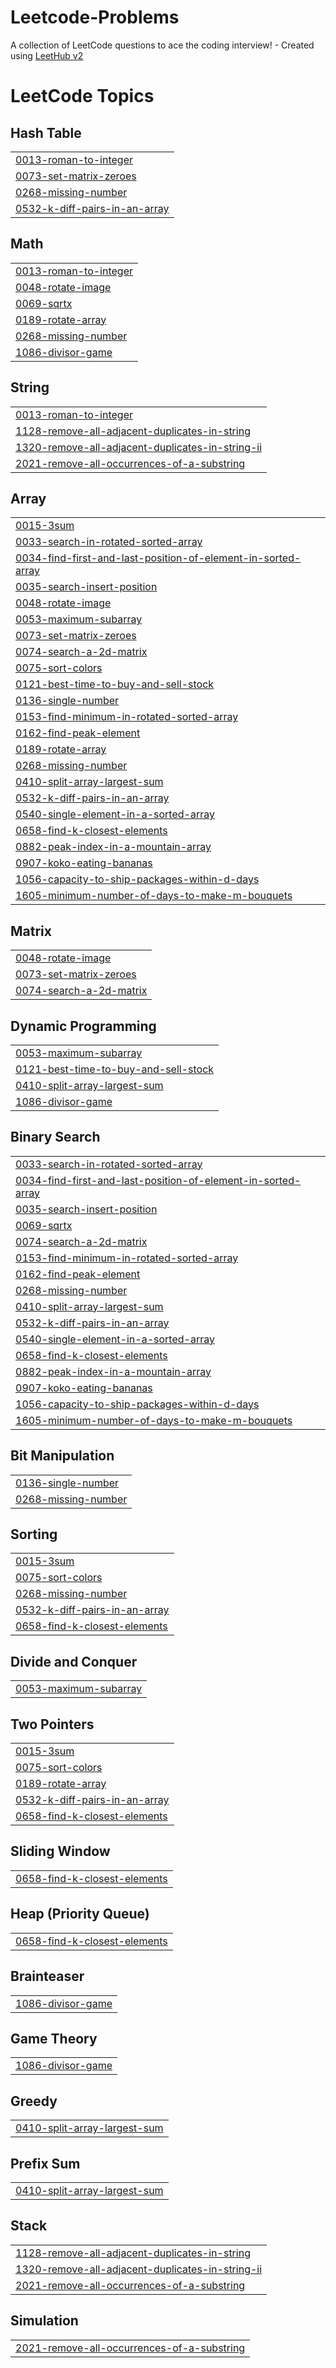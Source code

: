 # Leetcode-Problems
A collection of LeetCode questions to ace the coding interview! - Created using [LeetHub v2](https://github.com/arunbhardwaj/LeetHub-2.0)

<!---LeetCode Topics Start-->
# LeetCode Topics
## Hash Table
|  |
| ------- |
| [0013-roman-to-integer](https://github.com/prince04kumar/Leetcode-Problems/tree/master/0013-roman-to-integer) |
| [0073-set-matrix-zeroes](https://github.com/prince04kumar/Leetcode-Problems/tree/master/0073-set-matrix-zeroes) |
| [0268-missing-number](https://github.com/prince04kumar/Leetcode-Problems/tree/master/0268-missing-number) |
| [0532-k-diff-pairs-in-an-array](https://github.com/prince04kumar/Leetcode-Problems/tree/master/0532-k-diff-pairs-in-an-array) |
## Math
|  |
| ------- |
| [0013-roman-to-integer](https://github.com/prince04kumar/Leetcode-Problems/tree/master/0013-roman-to-integer) |
| [0048-rotate-image](https://github.com/prince04kumar/Leetcode-Problems/tree/master/0048-rotate-image) |
| [0069-sqrtx](https://github.com/prince04kumar/Leetcode-Problems/tree/master/0069-sqrtx) |
| [0189-rotate-array](https://github.com/prince04kumar/Leetcode-Problems/tree/master/0189-rotate-array) |
| [0268-missing-number](https://github.com/prince04kumar/Leetcode-Problems/tree/master/0268-missing-number) |
| [1086-divisor-game](https://github.com/prince04kumar/Leetcode-Problems/tree/master/1086-divisor-game) |
## String
|  |
| ------- |
| [0013-roman-to-integer](https://github.com/prince04kumar/Leetcode-Problems/tree/master/0013-roman-to-integer) |
| [1128-remove-all-adjacent-duplicates-in-string](https://github.com/prince04kumar/Leetcode-Problems/tree/master/1128-remove-all-adjacent-duplicates-in-string) |
| [1320-remove-all-adjacent-duplicates-in-string-ii](https://github.com/prince04kumar/Leetcode-Problems/tree/master/1320-remove-all-adjacent-duplicates-in-string-ii) |
| [2021-remove-all-occurrences-of-a-substring](https://github.com/prince04kumar/Leetcode-Problems/tree/master/2021-remove-all-occurrences-of-a-substring) |
## Array
|  |
| ------- |
| [0015-3sum](https://github.com/prince04kumar/Leetcode-Problems/tree/master/0015-3sum) |
| [0033-search-in-rotated-sorted-array](https://github.com/prince04kumar/Leetcode-Problems/tree/master/0033-search-in-rotated-sorted-array) |
| [0034-find-first-and-last-position-of-element-in-sorted-array](https://github.com/prince04kumar/Leetcode-Problems/tree/master/0034-find-first-and-last-position-of-element-in-sorted-array) |
| [0035-search-insert-position](https://github.com/prince04kumar/Leetcode-Problems/tree/master/0035-search-insert-position) |
| [0048-rotate-image](https://github.com/prince04kumar/Leetcode-Problems/tree/master/0048-rotate-image) |
| [0053-maximum-subarray](https://github.com/prince04kumar/Leetcode-Problems/tree/master/0053-maximum-subarray) |
| [0073-set-matrix-zeroes](https://github.com/prince04kumar/Leetcode-Problems/tree/master/0073-set-matrix-zeroes) |
| [0074-search-a-2d-matrix](https://github.com/prince04kumar/Leetcode-Problems/tree/master/0074-search-a-2d-matrix) |
| [0075-sort-colors](https://github.com/prince04kumar/Leetcode-Problems/tree/master/0075-sort-colors) |
| [0121-best-time-to-buy-and-sell-stock](https://github.com/prince04kumar/Leetcode-Problems/tree/master/0121-best-time-to-buy-and-sell-stock) |
| [0136-single-number](https://github.com/prince04kumar/Leetcode-Problems/tree/master/0136-single-number) |
| [0153-find-minimum-in-rotated-sorted-array](https://github.com/prince04kumar/Leetcode-Problems/tree/master/0153-find-minimum-in-rotated-sorted-array) |
| [0162-find-peak-element](https://github.com/prince04kumar/Leetcode-Problems/tree/master/0162-find-peak-element) |
| [0189-rotate-array](https://github.com/prince04kumar/Leetcode-Problems/tree/master/0189-rotate-array) |
| [0268-missing-number](https://github.com/prince04kumar/Leetcode-Problems/tree/master/0268-missing-number) |
| [0410-split-array-largest-sum](https://github.com/prince04kumar/Leetcode-Problems/tree/master/0410-split-array-largest-sum) |
| [0532-k-diff-pairs-in-an-array](https://github.com/prince04kumar/Leetcode-Problems/tree/master/0532-k-diff-pairs-in-an-array) |
| [0540-single-element-in-a-sorted-array](https://github.com/prince04kumar/Leetcode-Problems/tree/master/0540-single-element-in-a-sorted-array) |
| [0658-find-k-closest-elements](https://github.com/prince04kumar/Leetcode-Problems/tree/master/0658-find-k-closest-elements) |
| [0882-peak-index-in-a-mountain-array](https://github.com/prince04kumar/Leetcode-Problems/tree/master/0882-peak-index-in-a-mountain-array) |
| [0907-koko-eating-bananas](https://github.com/prince04kumar/Leetcode-Problems/tree/master/0907-koko-eating-bananas) |
| [1056-capacity-to-ship-packages-within-d-days](https://github.com/prince04kumar/Leetcode-Problems/tree/master/1056-capacity-to-ship-packages-within-d-days) |
| [1605-minimum-number-of-days-to-make-m-bouquets](https://github.com/prince04kumar/Leetcode-Problems/tree/master/1605-minimum-number-of-days-to-make-m-bouquets) |
## Matrix
|  |
| ------- |
| [0048-rotate-image](https://github.com/prince04kumar/Leetcode-Problems/tree/master/0048-rotate-image) |
| [0073-set-matrix-zeroes](https://github.com/prince04kumar/Leetcode-Problems/tree/master/0073-set-matrix-zeroes) |
| [0074-search-a-2d-matrix](https://github.com/prince04kumar/Leetcode-Problems/tree/master/0074-search-a-2d-matrix) |
## Dynamic Programming
|  |
| ------- |
| [0053-maximum-subarray](https://github.com/prince04kumar/Leetcode-Problems/tree/master/0053-maximum-subarray) |
| [0121-best-time-to-buy-and-sell-stock](https://github.com/prince04kumar/Leetcode-Problems/tree/master/0121-best-time-to-buy-and-sell-stock) |
| [0410-split-array-largest-sum](https://github.com/prince04kumar/Leetcode-Problems/tree/master/0410-split-array-largest-sum) |
| [1086-divisor-game](https://github.com/prince04kumar/Leetcode-Problems/tree/master/1086-divisor-game) |
## Binary Search
|  |
| ------- |
| [0033-search-in-rotated-sorted-array](https://github.com/prince04kumar/Leetcode-Problems/tree/master/0033-search-in-rotated-sorted-array) |
| [0034-find-first-and-last-position-of-element-in-sorted-array](https://github.com/prince04kumar/Leetcode-Problems/tree/master/0034-find-first-and-last-position-of-element-in-sorted-array) |
| [0035-search-insert-position](https://github.com/prince04kumar/Leetcode-Problems/tree/master/0035-search-insert-position) |
| [0069-sqrtx](https://github.com/prince04kumar/Leetcode-Problems/tree/master/0069-sqrtx) |
| [0074-search-a-2d-matrix](https://github.com/prince04kumar/Leetcode-Problems/tree/master/0074-search-a-2d-matrix) |
| [0153-find-minimum-in-rotated-sorted-array](https://github.com/prince04kumar/Leetcode-Problems/tree/master/0153-find-minimum-in-rotated-sorted-array) |
| [0162-find-peak-element](https://github.com/prince04kumar/Leetcode-Problems/tree/master/0162-find-peak-element) |
| [0268-missing-number](https://github.com/prince04kumar/Leetcode-Problems/tree/master/0268-missing-number) |
| [0410-split-array-largest-sum](https://github.com/prince04kumar/Leetcode-Problems/tree/master/0410-split-array-largest-sum) |
| [0532-k-diff-pairs-in-an-array](https://github.com/prince04kumar/Leetcode-Problems/tree/master/0532-k-diff-pairs-in-an-array) |
| [0540-single-element-in-a-sorted-array](https://github.com/prince04kumar/Leetcode-Problems/tree/master/0540-single-element-in-a-sorted-array) |
| [0658-find-k-closest-elements](https://github.com/prince04kumar/Leetcode-Problems/tree/master/0658-find-k-closest-elements) |
| [0882-peak-index-in-a-mountain-array](https://github.com/prince04kumar/Leetcode-Problems/tree/master/0882-peak-index-in-a-mountain-array) |
| [0907-koko-eating-bananas](https://github.com/prince04kumar/Leetcode-Problems/tree/master/0907-koko-eating-bananas) |
| [1056-capacity-to-ship-packages-within-d-days](https://github.com/prince04kumar/Leetcode-Problems/tree/master/1056-capacity-to-ship-packages-within-d-days) |
| [1605-minimum-number-of-days-to-make-m-bouquets](https://github.com/prince04kumar/Leetcode-Problems/tree/master/1605-minimum-number-of-days-to-make-m-bouquets) |
## Bit Manipulation
|  |
| ------- |
| [0136-single-number](https://github.com/prince04kumar/Leetcode-Problems/tree/master/0136-single-number) |
| [0268-missing-number](https://github.com/prince04kumar/Leetcode-Problems/tree/master/0268-missing-number) |
## Sorting
|  |
| ------- |
| [0015-3sum](https://github.com/prince04kumar/Leetcode-Problems/tree/master/0015-3sum) |
| [0075-sort-colors](https://github.com/prince04kumar/Leetcode-Problems/tree/master/0075-sort-colors) |
| [0268-missing-number](https://github.com/prince04kumar/Leetcode-Problems/tree/master/0268-missing-number) |
| [0532-k-diff-pairs-in-an-array](https://github.com/prince04kumar/Leetcode-Problems/tree/master/0532-k-diff-pairs-in-an-array) |
| [0658-find-k-closest-elements](https://github.com/prince04kumar/Leetcode-Problems/tree/master/0658-find-k-closest-elements) |
## Divide and Conquer
|  |
| ------- |
| [0053-maximum-subarray](https://github.com/prince04kumar/Leetcode-Problems/tree/master/0053-maximum-subarray) |
## Two Pointers
|  |
| ------- |
| [0015-3sum](https://github.com/prince04kumar/Leetcode-Problems/tree/master/0015-3sum) |
| [0075-sort-colors](https://github.com/prince04kumar/Leetcode-Problems/tree/master/0075-sort-colors) |
| [0189-rotate-array](https://github.com/prince04kumar/Leetcode-Problems/tree/master/0189-rotate-array) |
| [0532-k-diff-pairs-in-an-array](https://github.com/prince04kumar/Leetcode-Problems/tree/master/0532-k-diff-pairs-in-an-array) |
| [0658-find-k-closest-elements](https://github.com/prince04kumar/Leetcode-Problems/tree/master/0658-find-k-closest-elements) |
## Sliding Window
|  |
| ------- |
| [0658-find-k-closest-elements](https://github.com/prince04kumar/Leetcode-Problems/tree/master/0658-find-k-closest-elements) |
## Heap (Priority Queue)
|  |
| ------- |
| [0658-find-k-closest-elements](https://github.com/prince04kumar/Leetcode-Problems/tree/master/0658-find-k-closest-elements) |
## Brainteaser
|  |
| ------- |
| [1086-divisor-game](https://github.com/prince04kumar/Leetcode-Problems/tree/master/1086-divisor-game) |
## Game Theory
|  |
| ------- |
| [1086-divisor-game](https://github.com/prince04kumar/Leetcode-Problems/tree/master/1086-divisor-game) |
## Greedy
|  |
| ------- |
| [0410-split-array-largest-sum](https://github.com/prince04kumar/Leetcode-Problems/tree/master/0410-split-array-largest-sum) |
## Prefix Sum
|  |
| ------- |
| [0410-split-array-largest-sum](https://github.com/prince04kumar/Leetcode-Problems/tree/master/0410-split-array-largest-sum) |
## Stack
|  |
| ------- |
| [1128-remove-all-adjacent-duplicates-in-string](https://github.com/prince04kumar/Leetcode-Problems/tree/master/1128-remove-all-adjacent-duplicates-in-string) |
| [1320-remove-all-adjacent-duplicates-in-string-ii](https://github.com/prince04kumar/Leetcode-Problems/tree/master/1320-remove-all-adjacent-duplicates-in-string-ii) |
| [2021-remove-all-occurrences-of-a-substring](https://github.com/prince04kumar/Leetcode-Problems/tree/master/2021-remove-all-occurrences-of-a-substring) |
## Simulation
|  |
| ------- |
| [2021-remove-all-occurrences-of-a-substring](https://github.com/prince04kumar/Leetcode-Problems/tree/master/2021-remove-all-occurrences-of-a-substring) |
<!---LeetCode Topics End-->
